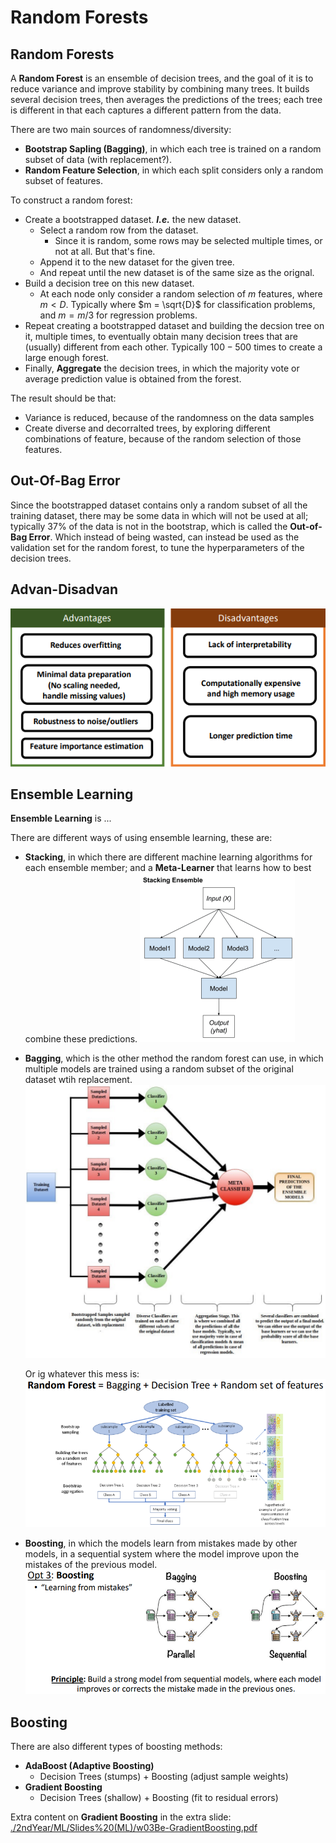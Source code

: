 # Random Forests

## Random Forests
A **Random Forest** is an ensemble of decision trees, and the goal of it is to reduce variance and improve stability by combining many trees. It builds several decision trees, then averages the predictions of the trees; each tree is different in that each captures a different pattern from the data.

There are two main sources of randomness/diversity:
* **Bootstrap Sapling (Bagging)**, in which each tree is trained on a random subset of data (with replacement?).
* **Random Feature Selection**, in which each split considers only a random subset of features.

To construct a random forest:
* Create a bootstrapped dataset. ***I.e.*** the new dataset.
    * Select a random row from the dataset.
        * Since it is random, some rows may be selected multiple times, or not at all. But that's fine.
    * Append it to the new dataset for the given tree.
    * And repeat until the new dataset is of the same size as the orignal.
* Build a decision tree on this new dataset.
    * At each node only consider a random selection of $m$ features, where $m < D$. Typically where $m = \sqrt{D}$ for classification problems, and $m = m/3$ for regression problems.
* Repeat creating a bootstrapped dataset and building the decsion tree on it, multiple times, to eventually obtain many decision trees that are (usually) different from each other. Typically $100-500$ times to create a large enough forest.
* Finally, **Aggregate** the decision trees, in which the majority vote or average prediction value is obtained from the forest.

The result should be that:
* Variance is reduced, because of the randomness on the data samples
* Create diverse and decorralted trees, by exploring different combinations of feature, because of the random selection of those features.

## Out-Of-Bag Error
Since the bootstrapped dataset contains only a random subset of all the training dataset, there may be some data in which will not be used at all; typically 37% of the data is not in the bootstrap, which is called the **Out-of-Bag Error**. Which instead of being wasted, can instead be used as the validation set for the random forest, to tune the hyperparameters of the decision trees.

## Advan-Disadvan
![alt text](image-2.png)

## Ensemble Learning
**Ensemble Learning** is ...

There are different ways of using ensemble learning, these are:
* **Stacking**, in which there are different machine learning algorithms for each ensemble member; and a **Meta-Learner** that learns how to best combine these predictions.
![alt text](image-3.png)
* **Bagging**, which is the other method the random forest can use, in which multiple models are trained using a random subset of the original dataset wtih replacement.
![alt text](image-4.png)

    Or ig whatever this mess is:
![alt text](image-5.png)
* **Boosting**, in which the models learn from mistakes made by other models, in a sequential system where the model improve upon the mistakes of the previous model.
![alt text](image-6.png)

## Boosting
There are also different types of boosting methods:
* **AdaBoost (Adaptive Boosting)**
    * Decision Trees (stumps) + Boosting (adjust sample weights)
* **Gradient Boosting**
    * Decision Trees (shallow) + Boosting (fit to residual errors)

Extra content on **Gradient Boosting** in the extra slide:
[./2ndYear/ML/Slides%20(ML)/w03Be-GradientBoosting.pdf](/2ndYear/ML/Slides%20(ML)/w03Be-GradientBoosting.pdf)
